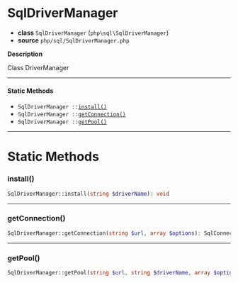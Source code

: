 # SqlDriverManager

- **class** `SqlDriverManager` (`php\sql\SqlDriverManager`)
- **source** `php/sql/SqlDriverManager.php`

**Description**

Class DriverManager

---

#### Static Methods

- `SqlDriverManager ::`[`install()`](#method-install)
- `SqlDriverManager ::`[`getConnection()`](#method-getconnection)
- `SqlDriverManager ::`[`getPool()`](#method-getpool)

---
# Static Methods

<a name="method-install"></a>

### install()
```php
SqlDriverManager::install(string $driverName): void
```

---

<a name="method-getconnection"></a>

### getConnection()
```php
SqlDriverManager::getConnection(string $url, array $options): SqlConnection
```

---

<a name="method-getpool"></a>

### getPool()
```php
SqlDriverManager::getPool(string $url, string $driverName, array $options): SqlConnectionPool
```